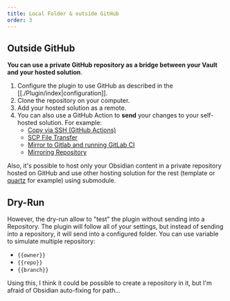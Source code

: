 ```yaml
---
title: Local Folder & outside GitHub
order: 3
---
```


## Outside GitHub

**You can use a private GitHub repository as a bridge between your Vault and your hosted solution**.

1. Configure the plugin to use GitHub as described in the [[./Plugin/index|configuration]].
2. Clone the repository on your computer.
3. Add your hosted solution as a remote.
4. You can also use a GitHub Action to **send** your changes to your self-hosted solution. For example:
    - [Copy via SSH (GitHub Actions)](https://github.com/marketplace/actions/copy-via-ssh)
    - [SCP File Transfer](https://github.com/marketplace/actions/scp-file-transfer)
    - [Mirror to Gitlab and running GitLab CI](https://github.com/marketplace/actions/mirror-to-gitlab-and-run-gitlab-ci)
    - [Mirroring Repository](https://github.com/marketplace/actions/mirroring-repository)

Also, it's possible to host only your Obsidian content in a private repository hosted on GitHub and use other hosting solution for the rest (template or [quartz](https://github.com/jackyzha0/quartz) for example) using submodule.

## Dry-Run

However, the dry-run allow to "test" the plugin without sending into a Repository. The plugin will follow all of your settings, but instead of sending into a repository, it will send into a configured folder. You can use variable to simulate multiple repository:

- `{{owner}}`
- `{{repo}}`
- `{{branch}}`

Using this, I think it could be possible to create a repository in it, but I'm afraid of Obsidian auto-fixing for path...
